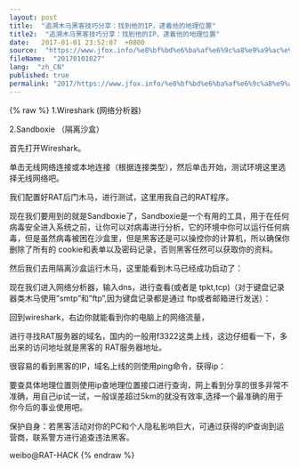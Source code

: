 ```yaml
---
layout: post
title:  "追溯木马黑客技巧分享：找到他的IP，逮着他的地理位置"
title2:  "追溯木马黑客技巧分享：找到他的IP，逮着他的地理位置"
date:   2017-01-01 23:52:07  +0800
source:  "https://www.jfox.info/%e8%bf%bd%e6%ba%af%e6%9c%a8%e9%a9%ac%e9%bb%91%e5%ae%a2%e6%8a%80%e5%b7%a7%e5%88%86%e4%ba%ab-%e6%89%be%e5%88%b0%e4%bb%96%e7%9a%84ip-%e9%80%ae%e7%9d%80%e4%bb%96%e7%9a%84%e5%9c%b0%e7%90%86%e4%bd%8d.html"
fileName:  "20170101027"
lang:  "zh_CN"
published: true
permalink: "2017/https://www.jfox.info/%e8%bf%bd%e6%ba%af%e6%9c%a8%e9%a9%ac%e9%bb%91%e5%ae%a2%e6%8a%80%e5%b7%a7%e5%88%86%e4%ba%ab-%e6%89%be%e5%88%b0%e4%bb%96%e7%9a%84ip-%e9%80%ae%e7%9d%80%e4%bb%96%e7%9a%84%e5%9c%b0%e7%90%86%e4%bd%8d.html"
---
```

{% raw %}
1.Wireshark (网络分析器)

2.Sandboxie （隔离沙盒）

首先打开Wireshark。

单击无线网络连接或本地连接（根据连接类型），然后单击开始，测试环境这里选择无线网络吧。

我们配置好RAT后门木马，进行测试，这里用我自己的RAT程序。

现在我们要用到的就是Sandboxie了，Sandboxie是一个有用的工具，用于在任何病毒安全进入系统之前，让你可以对病毒进行分析，它的环境中你可以运行任何病毒，但是虽然病毒被困在沙盒里，但是黑客还是可以操控你的计算机，所以确保你删除了所有的 cookie和表单以及密码记录，否则黑客任然可以获取你的资料。

然后我们去用隔离沙盒运行木马，这里能看到木马已经成功启动了：

现在我们进入网络分析器，输入dns，进行查看(或者是 tpkt,tcp)（对于键盘记录器类木马使用”smtp”和”ftp”,因为键盘记录都是通过 ftp或者邮箱进行发送）：

回到wireshark，右边你就能看到你的电脑上的网络流量，

进行寻找RAT服务器的域名，国内的一般用f3322这类上线，这边仔细看一下，多出来的访问地址就是黑客的 RAT服务器地址。

很容易的看到黑客的IP，域名上线的则使用ping命令，获得ip：

要查具体地理位置则使用ip查地理位置接口进行查询，网上看到分享的很多非常不准确，用自己ip试一试，一般误差超过5km的就没有效率,选择一个最准确的用于你今后的事业使用吧。

保护自身：若黑客活动对你的PC和个人隐私影响巨大，可通过获得的IP查询到运营商，联系警方进行追查违法黑客。

weibo@RAT-HACK
{% endraw %}
